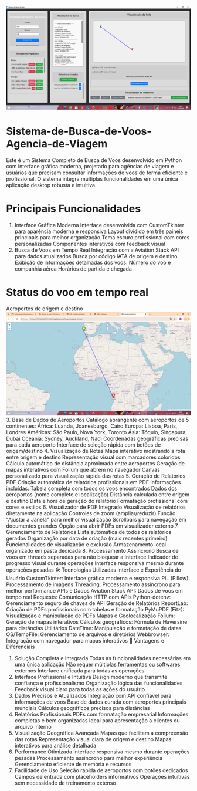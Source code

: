 ![image alt](https://github.com/joelmbele-eng/Sistema-de-Busca-de-Voos-Agencia-de-Viagem/blob/5317f8bab3a981dfcaa375543693f8b7af1731c2/1.PNG)
# Sistema-de-Busca-de-Voos-Agencia-de-Viagem
Este é um Sistema Completo de Busca de Voos desenvolvido em Python com interface gráfica moderna, projetado para agências de viagem e usuários que precisam consultar informações de voos de forma eficiente e profissional. O sistema integra múltiplas funcionalidades em uma única aplicação desktop robusta e intuitiva.


# Principais Funcionalidades

1. Interface Gráfica Moderna
Interface desenvolvida com CustomTkinter para aparência moderna e responsiva
Layout dividido em três painéis principais para melhor organização
Tema escuro profissional com cores personalizadas
Componentes interativos com feedback visual
2. Busca de Voos em Tempo Real
Integração com a Aviation Stack API para dados atualizados
Busca por código IATA de origem e destino
Exibição de informações detalhadas dos voos:
Número do voo e companhia aérea
Horários de partida e chegada
# Status do voo em tempo real
Aeroportos de origem e destino
![image alt](https://github.com/joelmbele-eng/Sistema-de-Busca-de-Voos-Agencia-de-Viagem/blob/23f4afeb095ccbcc98cc73587228339c8b8ee36c/2.PNG)
3. Base de Dados de Aeroportos
Catálogo abrangente com aeroportos de 5 continentes:
África: Luanda, Joanesburgo, Cairo
Europa: Lisboa, Paris, Londres
Américas: São Paulo, Nova York, Toronto
Ásia: Tóquio, Singapura, Dubai
Oceania: Sydney, Auckland, Nadi
Coordenadas geográficas precisas para cada aeroporto
Interface de seleção rápida com botões de origem/destino
4. Visualização de Rotas
Mapa interativo mostrando a rota entre origem e destino
Representação visual com marcadores coloridos
Cálculo automático de distância aproximada entre aeroportos
Geração de mapas interativos com Folium que abrem no navegador
Canvas personalizado para visualização rápida das rotas
5. Geração de Relatórios PDF
Criação automática de relatórios profissionais em PDF
Informações incluídas:
Tabela completa com todos os voos encontrados
Dados dos aeroportos (nome completo e localização)
Distância calculada entre origem e destino
Data e hora de geração do relatório
Formatação profissional com cores e estilos
6. Visualizador de PDF Integrado
Visualização de relatórios diretamente na aplicação
Controles de zoom (ampliar/reduzir)
Função "Ajustar à Janela" para melhor visualização
Scrollbars para navegação em documentos grandes
Opção para abrir PDFs em visualizador externo
7. Gerenciamento de Relatórios
Lista automática de todos os relatórios gerados
Organização por data de criação (mais recentes primeiro)
Funcionalidades de visualização e exclusão
Armazenamento local organizado em pasta dedicada
8. Processamento Assíncrono
Busca de voos em threads separadas para não bloquear a interface
Indicador de progresso visual durante operações
Interface responsiva mesmo durante operações pesadas
🛠️ Tecnologias Utilizadas
Interface e Experiência do Usuário
CustomTkinter: Interface gráfica moderna e responsiva
PIL (Pillow): Processamento de imagens
Threading: Processamento assíncrono para melhor performance
APIs e Dados
Aviation Stack API: Dados de voos em tempo real
Requests: Comunicação HTTP com APIs
Python-dotenv: Gerenciamento seguro de chaves de API
Geração de Relatórios
ReportLab: Criação de PDFs profissionais com tabelas e formatação
PyMuPDF (Fitz): Visualização e manipulação de PDFs
Mapas e Geolocalização
Folium: Geração de mapas interativos
Cálculos geográficos: Fórmula de Haversine para distâncias
Utilitários
DateTime: Manipulação e formatação de datas
OS/TempFile: Gerenciamento de arquivos e diretórios
Webbrowser: Integração com navegador para mapas interativos
🎯 Vantagens e Diferenciais
1. Solução Completa e Integrada
Todas as funcionalidades necessárias em uma única aplicação
Não requer múltiplas ferramentas ou softwares externos
Interface unificada para todas as operações
2. Interface Profissional e Intuitiva
Design moderno que transmite confiança e profissionalismo
Organização lógica das funcionalidades
Feedback visual claro para todas as ações do usuário
3. Dados Precisos e Atualizados
Integração com API confiável para informações de voos
Base de dados curada com aeroportos principais mundiais
Cálculos geográficos precisos para distâncias
4. Relatórios Profissionais
PDFs com formatação empresarial
Informações completas e bem organizadas
Ideal para apresentação a clientes ou arquivo interno
5. Visualização Geográfica Avançada
Mapas que facilitam a compreensão das rotas
Representação visual clara de origem e destino
Mapas interativos para análise detalhada
6. Performance Otimizada
Interface responsiva mesmo durante operações pesadas
Processamento assíncrono para melhor experiência
Gerenciamento eficiente de memória e recursos
7. Facilidade de Uso
Seleção rápida de aeroportos com botões dedicados
Campos de entrada com placeholders informativos
Operações intuitivas sem necessidade de treinamento extenso
